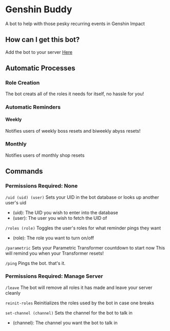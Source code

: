 # Genshin Buddy

A bot to help with those pesky recurring events in Genshin Impact

## How can I get this bot?

Add the bot to your server [Here](https://discord.com/oauth2/authorize?client_id=1006734097831432278&scope=bot&permissions=2415922176)

## Automatic Processes

### Role Creation
The bot creats all of the roles it needs for itself, no hassle for you!

### Automatic Reminders

#### Weekly
Notifies users of weekly boss resets and biweekly abyss resets!
### Monthly
Notifies users of monthly shop resets
## Commands

### Permissions Required: None

`/uid (uid) (user)`
Sets your UID in the bot database or looks up another user's uid
- (uid): The UID you wish to enter into the database
- (user): The user you wish to fetch the UID of

`/roles (role)`
Toggles the user's roles for what reminder pings they want
- (role): The role you want to turn on/off

`/parametric`
Sets your Parametric Transformer countdown to start now
This will remind you when your Transformer resets!

`/ping`
Pings the bot. that's it.

### Permissions Required: Manage Server

`/leave`
The bot will remove all roles it has made and leave your server cleanly

`reinit-roles`
Reinitializes the roles used by the bot in case one breaks

`set-channel (channel)`
Sets the channel for the bot to talk in
- (channel): The channel you want the bot to talk in